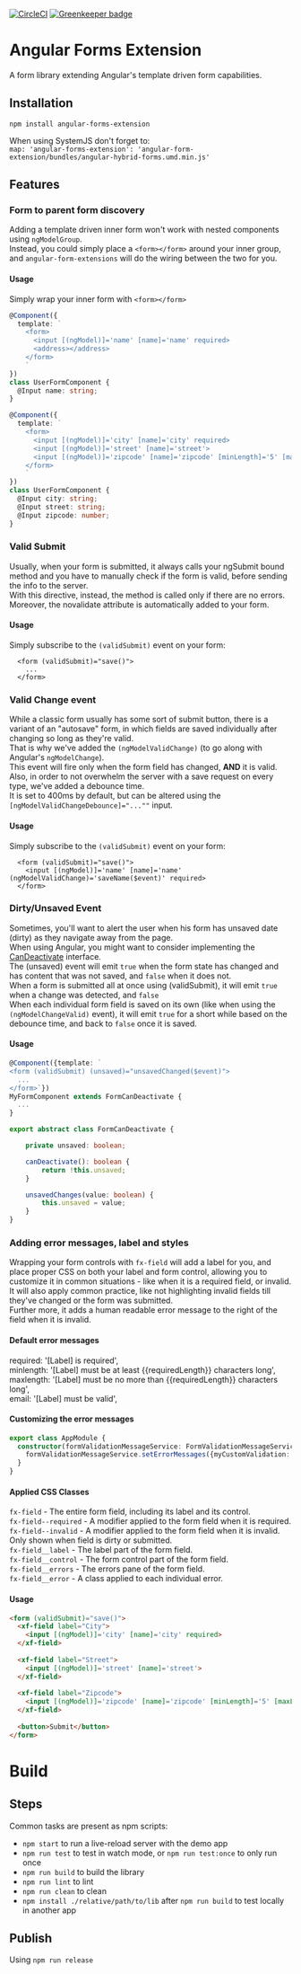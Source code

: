 [![CircleCI](https://circleci.com/gh/sapienstech/angular-forms-extension.svg?style=svg)](https://circleci.com/gh/sapienstech/angular-forms-extension) [![Greenkeeper badge](https://badges.greenkeeper.io/sapienstech/angular-forms-extension.svg)](https://greenkeeper.io/)  
# Angular Forms Extension  
A form library extending Angular's template driven form capabilities.  

## Installation
`npm install angular-forms-extension`

When using SystemJS don't forget to:  
`map: 'angular-forms-extension': 'angular-form-extension/bundles/angular-hybrid-forms.umd.min.js'`

## Features

### Form to parent form discovery
 Adding a template driven inner form won't work with nested components using `ngModelGroup`.  
 Instead, you could simply place a `<form></form>` around your inner group, and `angular-form-extensions` will do the wiring between the two for you.  
 
 #### Usage 
 Simply wrap your inner form with `<form></form>`
```typescript
@Component({
  template: `
    <form> 
      <input [(ngModel)]='name' [name]='name' required>
      <address></address>   
    </form>
    `
})
class UserFormComponent {
  @Input name: string;
}

@Component({
  template: `
    <form> 
      <input [(ngModel)]='city' [name]='city' required>
      <input [(ngModel)]='street' [name]='street'>
      <input [(ngModel)]='zipcode' [name]='zipcode' [minLength]='5' [maxLength]='5'>   
    </form>
    `
})
class UserFormComponent {
  @Input city: string;
  @Input street: string;
  @Input zipcode: number;
}
```
 
 ### Valid Submit
 Usually, when your form is submitted, it always calls your ngSubmit bound method and you have to manually check if the form is valid, before sending the info to the server.  
 With this directive, instead, the method is called only if there are no errors.
 Moreover, the novalidate attribute is automatically added to your form.
#### Usage
Simply subscribe to the `(validSubmit)` event on your form:
```angular2html
  <form (validSubmit)="save()">
    ...
  </form>
```

### Valid Change event
While a classic form usually has some sort of submit button, there is a variant of an "autosave" form, in which fields are saved individually after changing so long as they're valid.  
That is why we've added the `(ngModelValidChange)` (to go along with Angular's `ngModelChange`).  
This event will fire only when the form field has changed, **AND** it is valid.  
Also, in order to not overwhelm the server with a save request on every type, we've added a debounce time.  
It is set to 400ms by default, but can be altered using the `[ngModelValidChangeDebounce]="...""` input.  
#### Usage 
Simply subscribe to the `(validSubmit)` event on your form:
```angular2html
  <form (validSubmit)="save()">
    <input [(ngModel)]='name' [name]='name' (ngModelValidChange)='saveName($event)' required>
  </form>
```

### Dirty/Unsaved Event
Sometimes, you'll want to alert the user when his form has unsaved date (dirty) as they navigate away from the page.  
When using Angular, you might want to consider implementing the [CanDeactivate](https://angular.io/api/router/CanActivate) interface.  
The (unsaved) event will emit `true` when the form state has changed and has content that was not saved, and `false` when it does not.   
When a form is submitted all at once using (validSubmit), it will emit `true` when a change was detected, and `false`  
When each individual form field is saved on its own (like when using the `(ngModelChangeValid)` event), it will emit `true` for a short while based on the debounce time, and back to `false` once it is saved.  
#### Usage
```typescript
@Component({template: `
<form (validSubmit) (unsaved)="unsavedChanged($event)">
  ...
</form>`})
MyFormComponent extends FormCanDeactivate {
  ...
}

export abstract class FormCanDeactivate {

    private unsaved: boolean;

    canDeactivate(): boolean {
        return !this.unsaved;
    }

    unsavedChanges(value: boolean) {
        this.unsaved = value;
    }
}
```

### Adding error messages, label and styles
Wrapping your form controls with `fx-field` will add a label for you, and place proper CSS on both your label and form control, allowing you to customize it in common situations - like when it is a required field, or invalid.  
It will also apply common practice, like not highlighting invalid fields till they've changed or the form was submitted.    
Further more, it adds a human readable error message to the right of the field when it is invalid.  

#### Default error messages
required: '[Label] is required',  
minlength: '[Label] must be at least {{requiredLength}} characters long',  
maxlength: '[Label] must be no more than {{requiredLength}} characters long',  
email: '[Label] must be valid',  

#### Customizing the error messages
```typescript
export class AppModule {
  constructor(formValidationMessageService: FormValidationMessageService) {
    formValidationMessageService.setErrorMessages({myCustomValidation: '...', minlength: 'hi it`s too long!'});    
  }
}
```

#### Applied CSS Classes
`fx-field` - The entire form field, including its label and its control.  
`fx-field--required` - A modifier applied to the form field when it is required.   
`fx-field--invalid` -  A modifier applied to the form field when it is invalid. Only shown when field is dirty or submitted.  
`fx-field__label` - The label part of the form field.   
`fx-field__control` - The form control part of the form field.   
`fx-field__errors` - The errors pane of the form field.   
`fx-field__error` - A class applied to each individual error.   

#### Usage
```html
<form (validSubmit)="save()">
  <xf-field label="City">
    <input [(ngModel)]='city' [name]='city' required>
  </xf-field>
  
  <xf-field label="Street">
    <input [(ngModel)]='street' [name]='street'>  
  </xf-field>
  
  <xf-field label="Zipcode">
    <input [(ngModel)]='zipcode' [name]='zipcode' [minLength]='5' [maxLength]='5'>  
  </xf-field>
  
  <button>Submit</button>    
</form>
```

# Build

## Steps
Common tasks are present as npm scripts:

- `npm start` to run a live-reload server with the demo app
- `npm run test` to test in watch mode, or `npm run test:once` to only run once
- `npm run build` to build the library
- `npm run lint` to lint 
- `npm run clean` to clean
- `npm install ./relative/path/to/lib` after `npm run build` to test locally in another app

## Publish
Using `npm run release`
